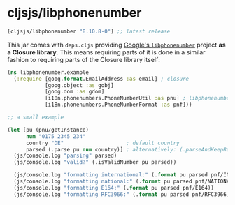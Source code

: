 # cljsjs/libphonenumber

[](dependency)
```clojure
[cljsjs/libphonenumber "8.10.8-0"] ;; latest release
```
[](/dependency)

This jar comes with `deps.cljs` providing
[Google's `libphonenumber`](https://github.com/googlei18n/libphonenumber)
project **as a Closure library**.  This means requiring parts of it is
done in a similar fashion to requiring parts of the Closure library
itself:

```clojure
(ns libphonenumber.example
  (:require [goog.format.EmailAddress :as email] ; closure
            [goog.object :as gobj]
            [goog.dom :as gdom]
            [i18n.phonenumbers.PhoneNumberUtil :as pnu] ; libphonenumber
            [i18n.phonenumbers.PhoneNumberFormat :as pnf]))

;; a small example

(let [pu (pnu/getInstance)
      num "0175 2345 234"
      country "DE"                    ; default country
      parsed (.parse pu num country)] ; alternatively: (.parseAndKeepRawInput pu num country)
  (js/console.log "parsing" parsed)
  (js/console.log "valid?" (.isValidNumber pu parsed))

  (js/console.log "formatting international:" (.format pu parsed pnf/INTERNATIONAL))
  (js/console.log "formatting national:" (.format pu parsed pnf/NATIONAL))
  (js/console.log "formatting E164:" (.format pu parsed pnf/E164))
  (js/console.log "formatting RFC3966:" (.format pu parsed pnf/RFC3966)))
```
